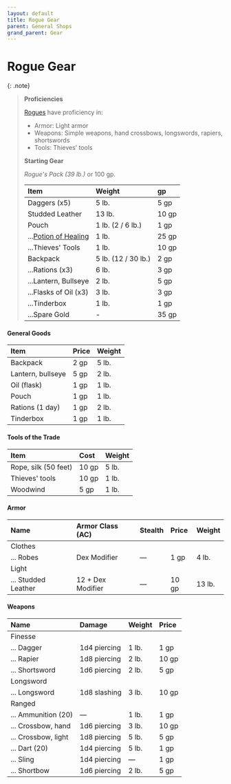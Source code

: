 ```yaml
---
layout: default
title: Rogue Gear
parent: General Shops
grand_parent: Gear
---
```


# Rogue Gear

{: .note}
> **Proficiencies**
>
> [Rogues](../../character_creation/class/rogue) have proficiency in:
>
> * Armor: Light armor
> * Weapons: Simple weapons, hand crossbows, longswords, rapiers, shortswords
> * Tools: Thieves’ tools
>
> **Starting Gear**
> 
> _Rogue's Pack (39 lb.)_ or 100 gp.
> 
> | Item                                         | Weight              | gp    |
> | :------------------------------------------- | :------------------ | :---- |
> | Daggers (x5)                                 | 5 lb.               | 5 gp  |
> | Studded Leather                              | 13 lb.              | 10 gp |
> | Pouch                                        | 1 lb. (2 / 6 lb.)   | 1 gp  |
> | ...[Potion of Healing](../../gear/alchemics) | 1 lb.               | 25 gp |
> | ...Thieves' Tools                            | 1 lb.               | 10 gp |
> | Backpack                                     | 5 lb. (12 / 30 lb.) | 2 gp  |
> | ...Rations (x3)                              | 6 lb.               | 3 gp  |
> | ...Lantern, Bullseye                         | 2 lb.               | 5 gp  |
> | ...Flasks of Oil (x3)                        | 3 lb.               | 3 gp  |
> | ...Tinderbox                                 | 1 lb.               | 1 gp  |
> | ...Spare Gold                                | -                   | 35 gp |

#### General Goods

| Item              | Price | Weight |
| :---------------- | :---- | :----- |
| Backpack          | 2 gp  | 5 lb.  |
| Lantern, bullseye | 5 gp  | 2 lb.  |
| Oil (flask)       | 1 gp  | 1 lb.  |
| Pouch             | 1 gp  | 1 lb.  |
| Rations (1 day)   | 1 gp  | 2 lb.  |
| Tinderbox         | 1 gp  | 1 lb.  |

#### Tools of the Trade

| Item                 | Cost  | Weight |
| :------------------- | :---- | :----- |
| Rope, silk (50 feet) | 10 gp | 5 lb.  |
| Thieves' tools       | 10 gp | 1 lb.  |
| Woodwind             | 5 gp  | 1 lb.  |

#### Armor

| Name                | Armor Class (AC)  | Stealth | Price | Weight |
| :------------------ | :---------------- | :------ | :---- | :----- |
| Clothes             |                   |         |       |        |
| ... Robes           | Dex Modifier      | —       | 1 gp  | 4 lb.  |
| Light               |                   |         |       |        |
| ... Studded Leather | 12 + Dex Modifier | —       | 10 gp | 13 lb. |

#### Weapons

| Name                | Damage          | Weight | Price | 
| :------------------ | :-------------- | :----- | :---- | 
| Finesse             |                 |        |       | 
| ... Dagger          | 1d4 piercing    | 1 lb.  | 1 gp  | 
| ... Rapier          | 1d8 piercing    | 2 lb.  | 10 gp | 
| ... Shortsword      | 1d6 piercing    | 2 lb.  | 5 gp  | 
| Longsword           |                 |        |       | 
| ... Longsword       | 1d8 slashing    | 3 lb.  | 10 gp | 
| Ranged              |                 |        |       | 
| ... Ammunition (20) | —               | 1 lb.  | 1 gp  | 
| ... Crossbow, hand  | 1d6 piercing    | 3 lb.  | 10 gp | 
| ... Crossbow, light | 1d8 piercing    | 5 lb.  | 5 gp  | 
| ... Dart (20)       | 1d4 piercing    | 5 lb.  | 1 gp  | 
| ... Sling           | 1d4 piercing    | —      | 1 gp  | 
| ... Shortbow        | 1d6 piercing    | 2 lb.  | 5 gp  | 
